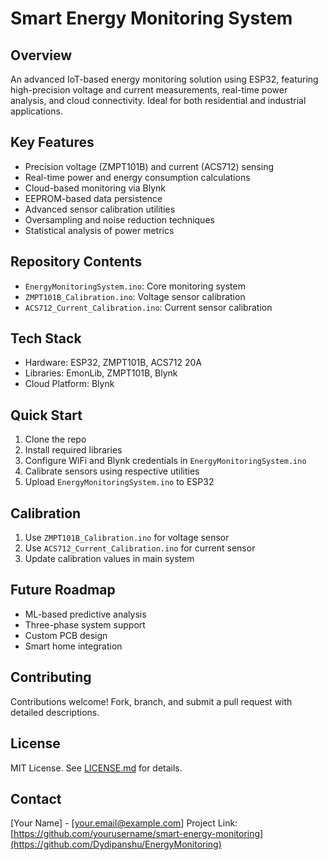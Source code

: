 # Smart Energy Monitoring System

## Overview
An advanced IoT-based energy monitoring solution using ESP32, featuring high-precision voltage and current measurements, real-time power analysis, and cloud connectivity. Ideal for both residential and industrial applications.

## Key Features
- Precision voltage (ZMPT101B) and current (ACS712) sensing
- Real-time power and energy consumption calculations
- Cloud-based monitoring via Blynk
- EEPROM-based data persistence
- Advanced sensor calibration utilities
- Oversampling and noise reduction techniques
- Statistical analysis of power metrics

## Repository Contents
- `EnergyMonitoringSystem.ino`: Core monitoring system
- `ZMPT101B_Calibration.ino`: Voltage sensor calibration
- `ACS712_Current_Calibration.ino`: Current sensor calibration

## Tech Stack
- Hardware: ESP32, ZMPT101B, ACS712 20A
- Libraries: EmonLib, ZMPT101B, Blynk
- Cloud Platform: Blynk

## Quick Start
1. Clone the repo
2. Install required libraries
3. Configure WiFi and Blynk credentials in `EnergyMonitoringSystem.ino`
4. Calibrate sensors using respective utilities
5. Upload `EnergyMonitoringSystem.ino` to ESP32

## Calibration
1. Use `ZMPT101B_Calibration.ino` for voltage sensor
2. Use `ACS712_Current_Calibration.ino` for current sensor
3. Update calibration values in main system

## Future Roadmap
- ML-based predictive analysis
- Three-phase system support
- Custom PCB design
- Smart home integration

## Contributing
Contributions welcome! Fork, branch, and submit a pull request with detailed descriptions.

## License
MIT License. See [LICENSE.md](LICENSE.md) for details.

## Contact
[Your Name] - [your.email@example.com]
Project Link: [https://github.com/yourusername/smart-energy-monitoring](https://github.com/Dydipanshu/EnergyMonitoring)